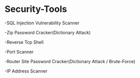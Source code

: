 # Security-Tools

-SQL Injection Vulnerability Scanner

-Zip Password Cracker(Dictionary Attack)

-Reverse Tcp Shell

-Port Scanner

-Router Site Password Cracker(Dictionary Attack / Brute-Force)

-IP Address Scanner
